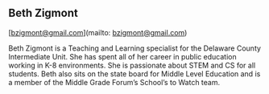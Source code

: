 ## Beth Zigmont

[bzigmont@gmail.com](mailto: bzigmont@gmail.com)

Beth Zigmont is a Teaching and Learning specialist for the Delaware County Intermediate Unit. She has spent all of her career in public education working in K-8 environments. She is passionate about STEM and CS for all students. Beth also sits on the state board for Middle Level Education and is a member of the Middle Grade Forum’s School’s to Watch team.
